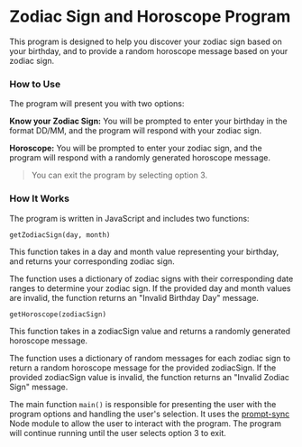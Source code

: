 # Zodiac Sign and Horoscope Program
This program is designed to help you discover your zodiac sign based on your birthday, and to provide a random horoscope message based on your zodiac sign.

### How to Use

The program will present you with two options:

**Know your Zodiac Sign:** You will be prompted to enter your birthday in the format DD/MM, and the program will respond with your zodiac sign.

**Horoscope:** You will be prompted to enter your zodiac sign, and the program will respond with a randomly generated horoscope message.

> You can exit the program by selecting option 3.

### How It Works

The program is written in JavaScript and includes two functions:

```getZodiacSign(day, month)```

This function takes in a day and month value representing your birthday, and returns your corresponding zodiac sign.

The function uses a dictionary of zodiac signs with their corresponding date ranges to determine your zodiac sign. If the provided day and month values are invalid, the function returns an "Invalid Birthday Day" message.

```getHoroscope(zodiacSign)```

This function takes in a zodiacSign value and returns a randomly generated horoscope message.

The function uses a dictionary of random messages for each zodiac sign to return a random horoscope message for the provided zodiacSign. If the provided zodiacSign value is invalid, the function returns an "Invalid Zodiac Sign" message.

The main function ```main()``` is responsible for presenting the user with the program options and handling the user's selection. It uses the [prompt-sync](https://www.npmjs.com/package/prompt-sync) Node module to allow the user to interact with the program. The program will continue running until the user selects option 3 to exit.